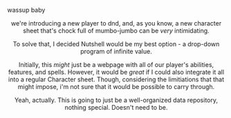 wassup baby<header>
we're introducing a new player to dnd, and, as you know, a new character sheet that's chock full of mumbo-jumbo can be _very_ intimidating. <p><p>
To solve that, I decided Nutshell would be my best option - a drop-down program of infinite value. <p>
Initially, this _might_ just be a webpage with all of our player's abilities, features, and spells. However, it would be _great_ if I could also integrate it all into a regular Character sheet. Though, considering the limitiations that that might impose, i'm not sure that it would be possible to carry through.<p>
Yeah, actually. This is going to just be a well-organized data repository, nothing special. Doesn't need to be.
